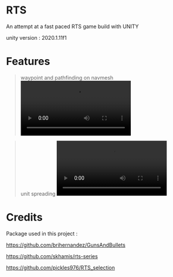# RTS
An attempt at a fast paced RTS game build with UNITY

unity version : 2020.1.11f1 

# Features

> waypoint and pathfinding on navmesh 
![](https://user-images.githubusercontent.com/23583291/109525503-dec22e80-7ab1-11eb-9bd1-354466b4f505.mp4)


> unit spreading
 ![](https://user-images.githubusercontent.com/23583291/109525508-e08bf200-7ab1-11eb-9cb6-bf1c5ae52814.mp4)
 

# Credits 

Package used in this project :

https://github.com/brihernandez/GunsAndBullets

https://github.com/skhamis/rts-series

https://github.com/pickles976/RTS_selection

